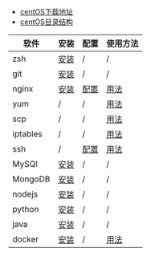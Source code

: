 
* [centOS下载地址](http://vault.centos.org/)
* [centOS目录结构](dir.md)

|软件|安装|配置|使用方法|
|----|----|----|------|
| zsh |[安装](./install/zsh.md)| / | / |
| git |[安装](./install/git.md)| / | / |
| nginx |[安装](./nginx/install.md)| [配置](./nginx/config.md) | [用法](./nginx) |
| yum | / | / | [用法](./yum) |
| scp | / | / | [用法](./scp) |
| iptables | / | / | [用法](./iptables) |
| ssh | / | [配置](./ssh/config.md) | [用法](./ssh) |
| MySQl |[安装](./install/mysql.md)| / | / |
| MongoDB |[安装](./install/mongodb.md)| / | / |
| nodejs |[安装](./install/nodejs.md)| / | / |
| python |[安装](./install/python.md)| / | / |
| java |[安装](./install/java.md)| / | / |
| docker |[安装](./install/docker.md)| / | [用法](./docker) |
